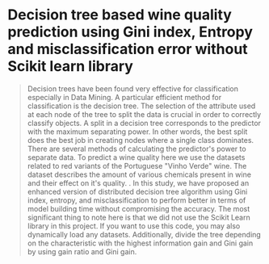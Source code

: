 # Decision tree based wine quality prediction using Gini index, Entropy and misclassification error without Scikit learn library 
> Decision trees have been found very effective for classification especially in Data Mining. A particular efficient method for classification is the decision tree. The selection of the attribute used at each node of the tree to split the data is crucial in order to correctly classify objects. A split in a decision tree corresponds to the predictor with the maximum separating power. In other words, the best split does the best job in creating nodes where a single class dominates. There are several methods of calculating the predictor's power to separate data. To predict a wine quality here we use the datasets related to red variants of the Portuguese "Vinho Verde" wine. The dataset describes the amount of various chemicals present in wine and their effect on it's quality. . In this study, we have proposed an enhanced version of distributed decision tree algorithm using Gini index, entropy, and misclassification to perform better in terms of model building time without compromising the accuracy. The most significant thing to note here is that we did not use the Scikit Learn library in this project. If you want to use this code, you may also dynamically load any datasets. Additionally, divide the tree depending on the characteristic with the highest information gain and Gini gain by using gain ratio and Gini gain.


